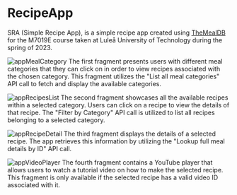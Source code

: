 # RecipeApp

SRA (Simple Recipe App), is a simple recipe app created using [TheMealDB](https://www.themealdb.com/api.php) for the M7019E course taken at Luleå University of Technology during the spring of 2023. 

![appMealCategory](https://github.com/Emn98/RecipeApp/assets/60701147/28c05624-4e4b-472c-9460-d195b7eb6566)
The first fragment presents users with different meal categories that they can click on in order to view recipes associated with the chosen category. This fragment utilizes the "List all meal categories" API call to fetch and display the available categories.

![appRecipesList](https://github.com/Emn98/RecipeApp/assets/60701147/7a2d6cad-642b-4f5d-ae9b-a08e66dfecdf)
The second fragment showcases all the available recipes within a selected category. Users can click on a recipe to view the details of that recipe. The "Filter by Category" API call is utilized to list all recipes belonging to a selected category. 

![appRecipeDetail](https://github.com/Emn98/RecipeApp/assets/60701147/e797fdf9-77c1-473b-99f7-f1019bc65a7c)
The third fragment displays the details of a selected recipe. The app retrieves this information by utilizing the "Lookup full meal details by ID" API call.

![appVideoPlayer](https://github.com/Emn98/RecipeApp/assets/60701147/546772cb-b84e-4a25-bb50-0a93b275c73a)
The fourth fragment contains a YouTube player that allows users to watch a tutorial video on how to make the selected recipe. This fragment is only available if the selected recipe has a valid video ID associated with it.

